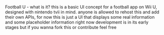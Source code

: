 Football U - what is it?
this is a basic UI concept for a football app on Wii U, designed with nintendo tvii in mind.
anyone is allowed to rehost this and add their own APIs, for now this is just a UI that displays some real information and some placeholder information
right now development is in its early stages but if you wanna fork this or contribute feel free
